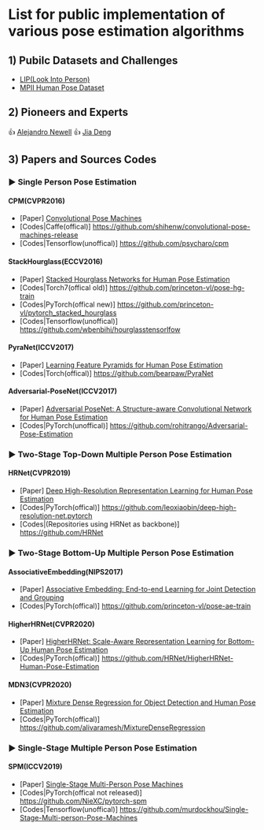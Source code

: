 #  List for public implementation of various pose estimation algorithms

## 1) Pubilc Datasets and Challenges

* [LIP(Look Into Person)](http://www.sysu-hcp.net/lip/index.php)
* [MPII Human Pose Dataset](http://human-pose.mpi-inf.mpg.de/#)


## 2) Pioneers and Experts

👍 [Alejandro Newell](https://www.alejandronewell.com/)
👍 [Jia Deng](https://www.cs.princeton.edu/~jiadeng/)

## 3) Papers and Sources Codes

### ▶ Single Person Pose Estimation

#### **CPM(CVPR2016)**
* [Paper] [Convolutional Pose Machines](https://arxiv.org/abs/1602.00134)
* [Codes|Caffe(offical)] https://github.com/shihenw/convolutional-pose-machines-release
* [Codes|Tensorflow(unoffical)] https://github.com/psycharo/cpm

#### **StackHourglass(ECCV2016)**
* [Paper] [Stacked Hourglass Networks for Human Pose Estimation](https://arxiv.org/abs/1603.06937)
* [Codes|Torch7(offical old)] https://github.com/princeton-vl/pose-hg-train
* [Codes|PyTorch(offical new)] https://github.com/princeton-vl/pytorch_stacked_hourglass
* [Codes|Tensorflow(unoffical)] https://github.com/wbenbihi/hourglasstensorlfow

#### **PyraNet(ICCV2017)**
* [Paper] [Learning Feature Pyramids for Human Pose Estimation](https://arxiv.org/abs/1708.01101)
* [Codes|Torch(offical)] https://github.com/bearpaw/PyraNet

#### **Adversarial-PoseNet(ICCV2017)**
* [Paper] [Adversarial PoseNet: A Structure-aware Convolutional Network for Human Pose Estimation](https://arxiv.org/abs/1705.00389)
* [Codes|PyTorch(unoffical)] https://github.com/rohitrango/Adversarial-Pose-Estimation
 

### ▶ Two-Stage Top-Down Multiple Person Pose Estimation

#### **HRNet(CVPR2019)**
* [Paper] [Deep High-Resolution Representation Learning for Human Pose Estimation](https://arxiv.org/abs/1902.09212)
* [Codes|PyTorch(offical)] https://github.com/leoxiaobin/deep-high-resolution-net.pytorch
* [Codes|(Repositories using HRNet as backbone)] https://github.com/HRNet




### ▶  Two-Stage Bottom-Up Multiple Person Pose Estimation

#### **AssociativeEmbedding(NIPS2017)**
* [Paper] [Associative Embedding: End-to-end Learning for Joint Detection and Grouping](https://arxiv.org/abs/1611.05424)
* [Codes|PyTorch(offical)] https://github.com/princeton-vl/pose-ae-train

#### **HigherHRNet(CVPR2020)**
* [Paper] [HigherHRNet: Scale-Aware Representation Learning for Bottom-Up Human Pose Estimation](https://arxiv.org/abs/1908.10357)
* [Codes|PyTorch(offical)] https://github.com/HRNet/HigherHRNet-Human-Pose-Estimation

#### **MDN3(CVPR2020)**
* [Paper] [Mixture Dense Regression for Object Detection and Human Pose Estimation](https://arxiv.org/abs/1912.00821)
* [Codes|PyTorch(offical)] https://github.com/alivaramesh/MixtureDenseRegression


### ▶  Single-Stage Multiple Person Pose Estimation

#### **SPM(ICCV2019)**
* [Paper] [Single-Stage Multi-Person Pose Machines](https://arxiv.org/abs/1908.09220)
* [Codes|PyTorch(offical not released)] https://github.com/NieXC/pytorch-spm
* [Codes|Tensorflow(unoffical)] https://github.com/murdockhou/Single-Stage-Multi-person-Pose-Machines

